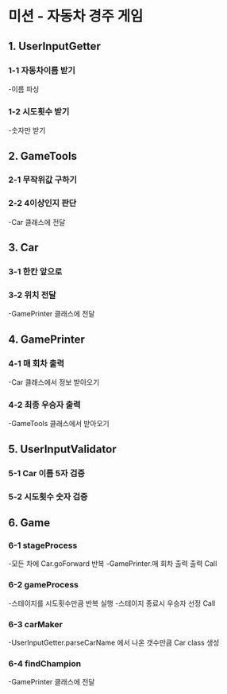 # 미션 - 자동차 경주 게임

## 1. UserInputGetter

### 1-1 자동차이름 받기
-이름 파싱

### 1-2 시도횟수 받기
-숫자만 받기

## 2. GameTools

### 2-1 무작위값 구하기
### 2-2 4이상인지 판단
-Car 클래스에 전달


## 3. Car

### 3-1 한칸 앞으로
### 3-2 위치 전달
-GamePrinter 클래스에 전달

## 4. GamePrinter

### 4-1 매 회차 출력
-Car 클래스에서 정보 받아오기

### 4-2 최종 우승자 출력
-GameTools 클래스에서 받아오기

## 5. UserInputValidator

### 5-1 Car 이름 5자 검증
### 5-2 시도횟수 숫자 검증

## 6. Game

### 6-1 stageProcess
-모든 차에 Car.goForward 반복
-GamePrinter.매 회차 출력 출력 Call
### 6-2 gameProcess
-스테이지를 시도횟수만큼 반복 실행
-스테이지 종료시 우승자 선정 Call
### 6-3 carMaker
-UserInputGetter.parseCarName 에서 나온 갯수만큼 Car class 생성
### 6-4 findChampion
-GamePrinter 클래스에 전달
